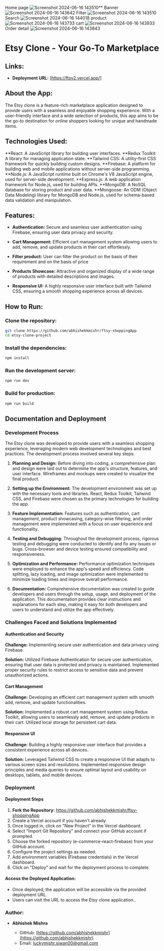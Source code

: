 Home page
![Screenshot 2024-06-16 143510](https://github.com/abhishekkmishr/fullstack-project/assets/132117431/cd454c10-ea79-4f42-8a78-201c2359cf24)**
Banner
![Screenshot 2024-06-16 143642](https://github.com/abhishekkmishr/fullstack-project/assets/132117431/c5ee37de-1d47-4cfe-b5f5-3ebc9b9d87a0)
Filter
![Screenshot 2024-06-16 143510](https://github.com/abhishekkmishr/fullstack-project/assets/132117431/695bc65a-90c5-4876-a954-a5aaf5540a31)
Search
![Screenshot 2024-06-16 144018](https://github.com/abhishekkmishr/fullstack-project/assets/132117431/a8394fb7-ff8c-4ae2-81f9-a576e4ec03e4)
product
![Screenshot 2024-06-16 143733](https://github.com/abhishekkmishr/fullstack-project/assets/132117431/6f17b564-dcc9-41ae-9e27-75f36f51ab41)
cart
![Screenshot 2024-06-16 143933](https://github.com/abhishekkmishr/fullstack-project/assets/132117431/1a9571ba-0bf4-4fb5-ba01-c636404ee1a3)
Order detail
![Screenshot 2024-06-16 143843](https://github.com/abhishekkmishr/fullstack-project/assets/132117431/1fbf6d71-a919-4111-8204-f5ca47e5779c)







# Etsy Clone - Your Go-To Marketplace


## Links:

- **Deployment URL:** [https://ftsy2.vercel.app/]

## About the App:

The Etsy clone is a feature-rich marketplace application designed to provide users with a seamless and enjoyable shopping experience. With a user-friendly interface and a wide selection of products, this app aims to be the go-to destination for online shoppers looking for unique and handmade items.


## Technologies Used:

**React: A JavaScript library for building user interfaces.
**Redux Toolkit: A library for managing application state.
**Tailwind CSS: A utility-first CSS framework for quickly building custom designs.
**Firebase: A platform for building web and mobile applications without server-side programming.
**Node.js: A JavaScript runtime built on Chrome's V8 JavaScript engine, used for server-side development.
**Express.js: A web application framework for Node.js, used for building APIs.
**MongoDB: A NoSQL database for storing product and user data.
**Mongoose: An ODM (Object Data Modeling) library for MongoDB and Node.js, used for schema-based data validation and manipulation.
## Features:

- **Authentication:**
  Secure and seamless user authentication using Firebase, ensuring user data privacy and security.

- **Cart Management:**
  Efficient cart management system allowing users to add, remove, and update products in their cart effortlessly.
- **Filter product:**
  User can filter the product on the basis of their requirement and on the basis of price

- **Products Showcase:**
  Attractive and organized display of a wide range of products with detailed descriptions and images.

- **Responsive UI:**
  A highly responsive user interface built with Tailwind CSS, ensuring a smooth shopping experience across all devices.

## How to Run:

### **Clone the repository:**

```bash
git clone https://github.com/abhishekkmishr/ftsy-shoppingApp
cd etsy-clone-project
```

### **Install the dependencies:**

```bash
npm install
```

### **Run the development server:**

```bash
npm run dev
```

### **Build for production:**

```bash
npm run build
```

## Documentation and Deployment

### Development Process

The Etsy clone was developed to provide users with a seamless shopping experience, leveraging modern web development technologies and best practices. The development process involved several key steps:


1. **Planning and Design:** Before diving into coding, a comprehensive plan and design were laid out to determine the app's structure, features, and user interface. Wireframes and mockups were created to visualize the final product.


2. **Setting up the Environment:** The development environment was set up with the necessary tools and libraries. React, Redux Toolkit, Tailwind CSS, and Firebase were chosen as the primary technologies for building the app.

3. **Feature Implementation:** Features such as authentication, cart management, product showcasing, category-wise filtering, and order management were implemented with a focus on user experience and functionality.

4. **Testing and Debugging:** Throughout the development process, rigorous testing and debugging were conducted to identify and fix any issues or bugs. Cross-browser and device testing ensured compatibility and responsiveness.

5. **Optimization and Performance:** Performance optimization techniques were employed to enhance the app's speed and efficiency. Code splitting, lazy loading, and image optimization were implemented to minimize loading times and improve overall performance.

6. **Documentation:** Comprehensive documentation was created to guide developers and users through the setup, usage, and deployment of the application. This documentation provides clear instructions and explanations for each step, making it easy for both developers and users to understand and utilize the app effectively.

### Challenges Faced and Solutions Implemented

#### Authentication and Security

**Challenge:** Implementing secure user authentication and data privacy using Firebase.

**Solution:** Utilized Firebase Authentication for secure user authentication, ensuring that user data is protected and privacy is maintained. Implemented proper security rules to restrict access to sensitive data and prevent unauthorized actions.

#### Cart Management

**Challenge:** Developing an efficient cart management system with smooth add, remove, and update functionalities.

**Solution:** Implemented a robust cart management system using Redux Toolkit, allowing users to seamlessly add, remove, and update products in their cart. Utilized local storage for persistent cart data.

#### Responsive UI

**Challenge:** Building a highly responsive user interface that provides a consistent experience across all devices.

**Solution:** Leveraged Tailwind CSS to create a responsive UI that adapts to various screen sizes and resolutions. Implemented responsive design principles and media queries to ensure optimal layout and usability on desktops, tablets, and mobile devices.

### Deployment

#### Deployment Steps

1. **Fork the Repository:** https://github.com/abhishekkmishr/ftsy-shoppingApp
2. Create a Vercel account if you haven't already.
3. Once logged in, click on "New Project" in the Vercel dashboard.
4. Select "Import Git Repository" and connect your GitHub account if prompted.
5. Choose the forked repository (e-commerce-react-firebase) from your GitHub account.
6. Configure the project settings as needed.
7. Add environment variables (Firebase credentials) in the Vercel dashboard.
8. Click on "Deploy" and wait for the deployment process to complete.

#### Access the Deployed Application:

- Once deployed, the application will be accessible via the provided deployment URL.
- Users can visit the URL to access the Etsy clone application..

### Author:
- **Abhishek Mishra**

  - GitHub: [https://github.com/abhishekkmishr](https://github.com/abhishekkmishr)
  - Email: luckymishr.siwan00@gmail.com
